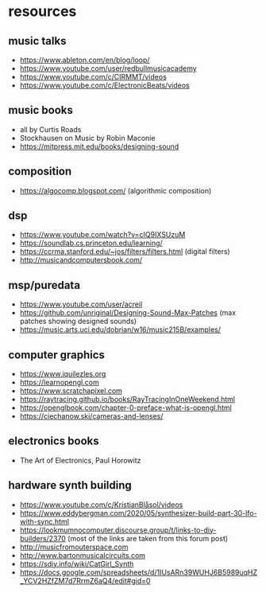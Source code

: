 # resources


## music talks
- https://www.ableton.com/en/blog/loop/
- https://www.youtube.com/user/redbullmusicacademy
- https://www.youtube.com/c/CIRMMT/videos
- https://www.youtube.com/c/ElectronicBeats/videos

## music books
- all by Curtis Roads
- Stockhausen on Music by Robin Maconie
- https://mitpress.mit.edu/books/designing-sound

## composition
- https://algocomp.blogspot.com/ (algorithmic composition)

## dsp
- https://www.youtube.com/watch?v=cIQ9IXSUzuM
- https://soundlab.cs.princeton.edu/learning/
- https://ccrma.stanford.edu/~jos/filters/filters.html (digital filters)
- http://musicandcomputersbook.com/

## msp/puredata
- https://www.youtube.com/user/acreil
- https://github.com/unriginal/Designing-Sound-Max-Patches (max patches showing designed sounds)
- https://music.arts.uci.edu/dobrian/w16/music215B/examples/

## computer graphics
- https://www.iquilezles.org
- https://learnopengl.com
- https://www.scratchapixel.com
- https://raytracing.github.io/books/RayTracingInOneWeekend.html
- https://openglbook.com/chapter-0-preface-what-is-opengl.html
- https://ciechanow.ski/cameras-and-lenses/

## electronics books
- The Art of Electronics, Paul Horowitz

## hardware synth building
- https://www.youtube.com/c/KristianBlåsol/videos
- https://www.eddybergman.com/2020/05/synthesizer-build-part-30-lfo-with-sync.html
- https://lookmumnocomputer.discourse.group/t/links-to-diy-builders/2370 (most of the links are taken from this forum post)
- http://musicfromouterspace.com
- http://www.bartonmusicalcircuits.com
- https://sdiy.info/wiki/CatGirl_Synth
- https://docs.google.com/spreadsheets/d/1IUsARn39WUHJ6B5989uqHZ_YCV2HZfZM7d7RrmZ6aQ4/edit#gid=0


